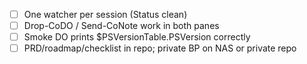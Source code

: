 ﻿- [ ] One watcher per session (Status clean)
- [ ] Drop-CoDO / Send-CoNote work in both panes
- [ ] Smoke DO prints $PSVersionTable.PSVersion correctly
- [ ] PRD/roadmap/checklist in repo; private BP on NAS or private repo
